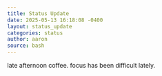 ```yaml
---
title: Status Update
date: 2025-05-13 16:18:08 -0400
layout: status_update
categories: status
author: aaron
source: bash
---
```

late afternoon coffee. focus has been difficult lately.
